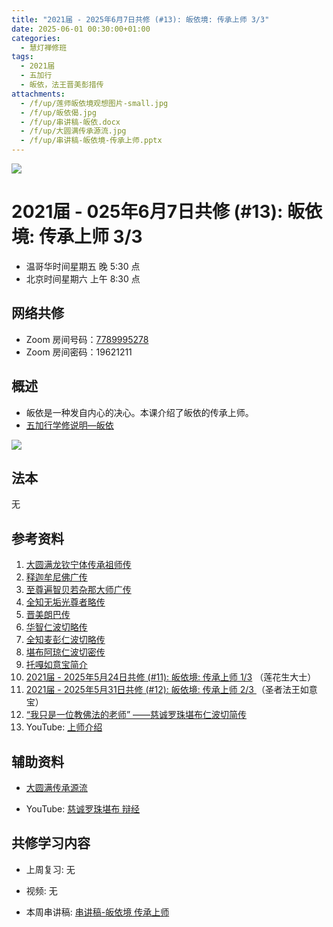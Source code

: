 ```yaml
---
title: "2021届 - 2025年6月7日共修 (#13): 皈依境: 传承上师 3/3"
date: 2025-06-01 00:30:00+01:00
categories:
  - 慧灯禅修班
tags:
  - 2021届
  - 五加行
  - 皈依，法王晋美彭措传
attachments:
  - /f/up/莲师皈依境观想图片-small.jpg
  - /f/up/皈依偈.jpg
  - /f/up/串讲稿-皈依.docx
  - /f/up/大圆满传承源流.jpg
  - /f/up/串讲稿-皈依境-传承上师.pptx
---
```

![](/f/up/maxresdefault.jpg)

# 2021届 - 025年6月7日共修 (#13): 皈依境: 传承上师 3/3

* 温哥华时间星期五 晚 5:30 点
* 北京时间星期六 上午 8:30 点

## 网络共修

* Zoom 房间号码：[7789995278](https://zoom.us/j/7789995278)
* Zoom 房间密码：19621211

## 概述

* 皈依是一种发自内心的决心。本课介绍了皈依的传承上师。
* [](<>)[](<>)[](<>)[](<>)[](<>)[](<>)[](<>)[](<>)[](<>)[](https://fohuifayu.com/index.php/huideng-jiangtang/chanxiuke/zen-04/8656-zen04-gy)[五加行学修说明—皈依](https://fohuifayu.com/index.php/huideng-jiangtang/chanxiuke/zen-04/8656-zen04-gy) 

![](/f/up/皈依境.jpg)

## 法本

[](<>)[](<>)[](<>)[](https://huidengchanxiu.net/books/b3/)[](https://fohuifayu.com/index.php/huideng-zhiguang/huideng-series/si-ce)[](https://fohuifayu.com/index.php/huideng-zhiguang/huideng-series/si-ce/236-a00033)[](<>)无[](<>)[](<>)[](<>)[](<>)[](<>)[](<>)[](<>)[](<>)[](<>)[](<>)[](<>)

## 参考资料

1. [](/f/up/大圆满传承源流.jpg)[大圆满龙钦宁体传承祖师传](https://drive.google.com/drive/u/0/folders/1QsSz4yvtDa6NESaWuUFp4rcWxy7qkLW6)
2. [释迦牟尼佛广传](https://huidengchanxiu.net/refs/cczj/blhl)
3. [](/f/up/大圆满传承源流.jpg)[至尊遍智贝若杂那大师广传](https://drive.google.com/drive/u/0/folders/1-09sMUR8FDY1grT0Lc9q4Ei5JPvL2SnF)
4. [全知无垢光尊者略传](https://huidengchanxiu.net/refs/cczj/wggzz)
5. [晋美朗巴传](https://huidengchanxiu.net/refs/cczj/jmlbzz)
6. [华智仁波切略传](https://huidengchanxiu.net/refs/cczj/hdrbq)
7. [全知麦彭仁波切略传](https://huidengchanxiu.net/refs/cczj/mprbq)
8. [堪布阿琼仁波切密传](https://huidengchanxiu.net/refs/cczj/aqrbq) 
9. [托嘎如意宝简介](https://huidengchanxiu.net/refs/cczj/tgryb)
10. [2021届 - 2025年5月24日共修 (#11): 皈依境: 传承上师 1/3](https://huidengvan.com/posts/2025-05-06-2021%E5%B1%8A-2025%E5%B9%B45%E6%9C%8817%E6%97%A5%E5%85%B1%E4%BF%AE-10-%E7%9A%88%E4%BE%9D%E5%A2%83-%E4%BC%A0%E6%89%BF%E4%B8%8A%E5%B8%88-1-4/) （莲花生大士）
11. [2021届 - 2025年5月31日共修 (#12): 皈依境: 传承上师 2/3 ](https://huidengvan.com/posts/2025-05-06-2021%E5%B1%8A-2025%E5%B9%B45%E6%9C%8825%E6%97%A5%E5%85%B1%E4%BF%AE-11-%E7%9A%88%E4%BE%9D%E5%A2%83-%E4%BC%A0%E6%89%BF%E4%B8%8A%E5%B8%88-2-4/)（圣者法王如意宝）
12. [“我只是一位教佛法的老师”  ——慈诚罗珠堪布仁波切简传](https://fohuifayu.com/index.php/famai-chuancheng/luozhu-kanbu/8284-khenpo-biography)
13. YouTube: [上师介绍](https://www.youtube.com/playlist?list=PL7aUyQTIJqAhj-mUA0QFDVPr41m1OVNiz)

[](https://www.youtube.com/watch?v=j3NGfYfKdS8)

## **辅助资料**

* [大圆满传承源流](/f/up/大圆满传承源流.jpg)
* YouTube: [慈诚罗珠堪布 辩经](https://www.youtube.com/watch?v=j3NGfYfKdS8)

  [](<>)[](<>)[](<>)[](<>)[](<>)[](<>)[](<>)[](<>)[](<>)[](<>)[](<>)

## **共修学习内容**

* 上周复习: [](<>)[](<>)[](<>)[](<>)[](<>)[](<>)[](<>)[](/f/up/开显解脱道略释1-思考题.pptx)[](/f/up/开显解脱道略释2-思考题.pptx)[](/f/up/开显解脱道略释3-思考题.pptx)[](/f/up/开显解脱道略释4-思考题.pptx)[](https://fohuifayu.com/index.php/huideng-jiangtang/chanxiuke/zen-04/2542-l17092)无[](<>)[](<>)[](<>)[](<>)[](<>)[](<>)[](<>)[](<>)[](<>)[](<>)[](<>)
* 视频: [](<>)[](<>)[](<>)[](<>)[](<>)[](<>)[](<>)[](<>)[](<>)[](<>)[](<>)[](<>)无[](<>)[](<>)[](<>)[](<>)[](<>)[](<>)[](<>)[](<>)[](<>)[](<>)[](<>)
* 本周串讲稿: [](/f/up/串讲稿-皈依.docx)[](/f/up/串讲稿-皈依.docx)[](<>)[](<>)[](<>)[](<>)[](<>)[](<>)[](<>)[](<>)[](<>)[](<>)[](<>)[](<>)[](<>)[](<>)[串讲稿-皈依境 传承上师](/f/up/串讲稿-皈依境-传承上师.pptx)

  [](<>)[](<>)[](<>)[](<>)[](<>)[](<>)[](<>)[](<>)[](<>)[](<>)[](<>)[](/f/up/串讲稿-皈依.docx)
